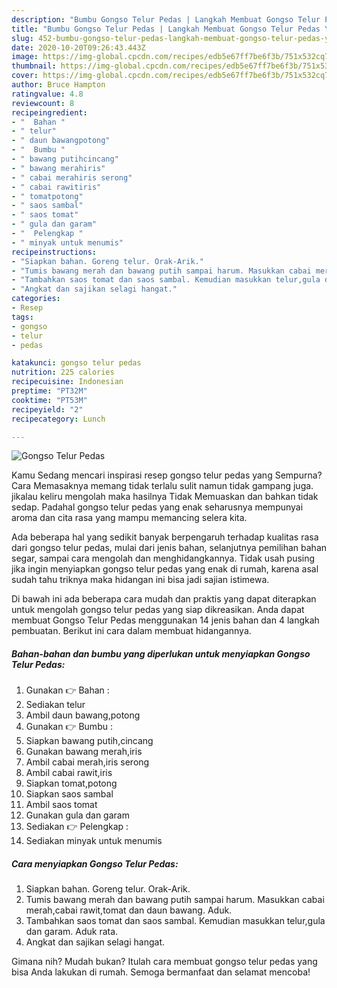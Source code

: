```yaml
---
description: "Bumbu Gongso Telur Pedas | Langkah Membuat Gongso Telur Pedas Yang Lezat Sekali"
title: "Bumbu Gongso Telur Pedas | Langkah Membuat Gongso Telur Pedas Yang Lezat Sekali"
slug: 452-bumbu-gongso-telur-pedas-langkah-membuat-gongso-telur-pedas-yang-lezat-sekali
date: 2020-10-20T09:26:43.443Z
image: https://img-global.cpcdn.com/recipes/edb5e67ff7be6f3b/751x532cq70/gongso-telur-pedas-foto-resep-utama.jpg
thumbnail: https://img-global.cpcdn.com/recipes/edb5e67ff7be6f3b/751x532cq70/gongso-telur-pedas-foto-resep-utama.jpg
cover: https://img-global.cpcdn.com/recipes/edb5e67ff7be6f3b/751x532cq70/gongso-telur-pedas-foto-resep-utama.jpg
author: Bruce Hampton
ratingvalue: 4.8
reviewcount: 8
recipeingredient:
- "  Bahan "
- " telur"
- " daun bawangpotong"
- "  Bumbu "
- " bawang putihcincang"
- " bawang merahiris"
- " cabai merahiris serong"
- " cabai rawitiris"
- " tomatpotong"
- " saos sambal"
- " saos tomat"
- " gula dan garam"
- "  Pelengkap "
- " minyak untuk menumis"
recipeinstructions:
- "Siapkan bahan. Goreng telur. Orak-Arik."
- "Tumis bawang merah dan bawang putih sampai harum. Masukkan cabai merah,cabai rawit,tomat dan daun bawang. Aduk."
- "Tambahkan saos tomat dan saos sambal. Kemudian masukkan telur,gula dan garam. Aduk rata."
- "Angkat dan sajikan selagi hangat."
categories:
- Resep
tags:
- gongso
- telur
- pedas

katakunci: gongso telur pedas 
nutrition: 225 calories
recipecuisine: Indonesian
preptime: "PT32M"
cooktime: "PT53M"
recipeyield: "2"
recipecategory: Lunch

---
```



![Gongso Telur Pedas](https://img-global.cpcdn.com/recipes/edb5e67ff7be6f3b/751x532cq70/gongso-telur-pedas-foto-resep-utama.jpg)

Kamu Sedang mencari inspirasi resep gongso telur pedas yang Sempurna? Cara Memasaknya memang tidak terlalu sulit namun tidak gampang juga. jikalau keliru mengolah maka hasilnya Tidak Memuaskan dan bahkan tidak sedap. Padahal gongso telur pedas yang enak seharusnya mempunyai aroma dan cita rasa yang mampu memancing selera kita.

Ada beberapa hal yang sedikit banyak berpengaruh terhadap kualitas rasa dari gongso telur pedas, mulai dari jenis bahan, selanjutnya pemilihan bahan segar, sampai cara mengolah dan menghidangkannya. Tidak usah pusing jika ingin menyiapkan gongso telur pedas yang enak di rumah, karena asal sudah tahu triknya maka hidangan ini bisa jadi sajian istimewa.




Di bawah ini ada beberapa cara mudah dan praktis yang dapat diterapkan untuk mengolah gongso telur pedas yang siap dikreasikan. Anda dapat membuat Gongso Telur Pedas menggunakan 14 jenis bahan dan 4 langkah pembuatan. Berikut ini cara dalam membuat hidangannya.

<!--inarticleads1-->

##### Bahan-bahan dan bumbu yang diperlukan untuk menyiapkan Gongso Telur Pedas:

1. Gunakan  👉 Bahan :
1. Sediakan  telur
1. Ambil  daun bawang,potong
1. Gunakan  👉 Bumbu :
1. Siapkan  bawang putih,cincang
1. Gunakan  bawang merah,iris
1. Ambil  cabai merah,iris serong
1. Ambil  cabai rawit,iris
1. Siapkan  tomat,potong
1. Siapkan  saos sambal
1. Ambil  saos tomat
1. Gunakan  gula dan garam
1. Sediakan  👉 Pelengkap :
1. Sediakan  minyak untuk menumis




<!--inarticleads2-->

##### Cara menyiapkan Gongso Telur Pedas:

1. Siapkan bahan. Goreng telur. Orak-Arik.
1. Tumis bawang merah dan bawang putih sampai harum. Masukkan cabai merah,cabai rawit,tomat dan daun bawang. Aduk.
1. Tambahkan saos tomat dan saos sambal. Kemudian masukkan telur,gula dan garam. Aduk rata.
1. Angkat dan sajikan selagi hangat.




Gimana nih? Mudah bukan? Itulah cara membuat gongso telur pedas yang bisa Anda lakukan di rumah. Semoga bermanfaat dan selamat mencoba!
